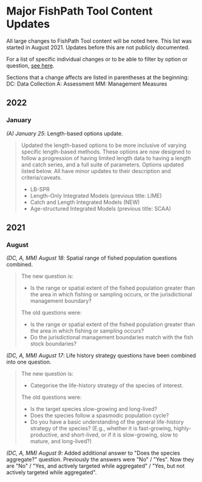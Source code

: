 # Major FishPath Tool Content Updates

All large changes to FishPath Tool content will be noted here. This list was started in August 2021. Updates before this are not publicly documented.

For a list of specific individual changes or to be able to filter by option or question, [see here](https://docs.google.com/spreadsheets/d/1HPlUvI6XuvXtYdFk5bpOsG4JR1fdM0D58KO5mBs0fyE/edit?usp=sharing).

Sections that a change affects are listed in parentheses at the beginning:
DC: Data Collection
A: Assessment
MM: Management Measures

## 2022
### January
*(A) January 25*: Length-based options update.
> Updated the length-based options to be more inclusive of varying specific length-based methods. These options are now designed to follow a progression of having limited length data to having a length and catch series, and a full suite of parameters. Options updated listed below. All have minor updates to their description and criteria/caveats. 
> - LB-SPR
> - Length-Only Integrated Models (previous title: LIME)
> - Catch and Length Integrated Models (NEW)
> - Age-structured Integrated Models (previous title: SCAA)

## 2021

### August
*(DC, A, MM) August 18*: Spatial range of fished population questions combined.
> The new question is: 
>   - Is the range or spatial extent of the fished population greater than the area in which fishing or sampling occurs, or the jurisdictional management boundary?
> 
> The old questions were:
>   - Is the range or spatial extent of the fished population greater than the area in which fishing or sampling occurs?
>   - Do the jurisdictional management boundaries match with the fish stock boundaries?

*(DC, A, MM) August 17*: Life history strategy questions have been combined into one question. 

> The new question is: 
>   - Categorise the life-history strategy of the species of interest.
> 
> The old questions were:
>   - Is the target species slow-growing and long-lived?
>   - Does the species follow a spasmodic population cycle?
>   - Do you have a basic understanding of the general life-history strategy of the species? (E.g., whether it is fast-growing, highly-productive, and short-lived, or if it is slow-growing, slow to mature, and long-lived?)

*(DC, A, MM) August 9*: Added additional answer to "Does the species aggregate?" question. Previously the answers were "No" / "Yes". Now they are "No" / "Yes, and actively targeted while aggregated" / "Yes, but not actively targeted while aggregated".

